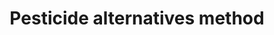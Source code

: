 ---
title: 'Pesticide alternatives method'
field: 'is.pesticide.alternativeMethod'
slug: 'is-pesticide-alternativemethod'
description: 'Method used to control a pest'
comment: 'select from control list'
required: False
vocabulary: 'vocabulary.txt'
module: 'Pesticides'
cluster: 'Fsc'
policy: 'Controlled value. Multi select from control list.'
layout: 'fsc'
---